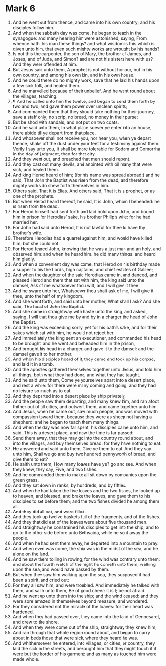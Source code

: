 ﻿# Mark 6
1. And he went out from thence, and came into his own country; and his disciples follow him. 
2. And when the sabbath day was come, he began to teach in the synagogue: and many hearing him were astonished, saying, From whence hath this man these things? and what wisdom is this which is given unto him, that even such mighty works are wrought by his hands? 
3. Is not this the carpenter, the son of Mary, the brother of James, and Joses, and of Juda, and Simon? and are not his sisters here with us? And they were offended at him. 
4. But Jesus said unto them, A prophet is not without honour, but in his own country, and among his own kin, and in his own house. 
5. And he could there do no mighty work, save that he laid his hands upon a few sick folk, and healed them. 
6. And he marvelled because of their unbelief. And he went round about the villages, teaching. 
7. ¶ And he called unto him the twelve, and began to send them forth by two and two; and gave them power over unclean spirits; 
8. And commanded them that they should take nothing for their journey, save a staff only; no scrip, no bread, no money in their purse: 
9. But be shod with sandals; and not put on two coats. 
10. And he said unto them, In what place soever ye enter into an house, there abide till ye depart from that place. 
11. And whosoever shall not receive you, nor hear you, when ye depart thence, shake off the dust under your feet for a testimony against them. Verily I say unto you, It shall be more tolerable for Sodom and Gomorrha in the day of judgment, than for that city. 
12. And they went out, and preached that men should repent. 
13. And they cast out many devils, and anointed with oil many that were sick, and healed them. 
14. And king Herod heard of him; (for his name was spread abroad:) and he said, That John the Baptist was risen from the dead, and therefore mighty works do shew forth themselves in him. 
15. Others said, That it is Elias. And others said, That it is a prophet, or as one of the prophets. 
16. But when Herod heard thereof, he said, It is John, whom I beheaded: he is risen from the dead. 
17. For Herod himself had sent forth and laid hold upon John, and bound him in prison for Herodias’ sake, his brother Philip’s wife: for he had married her. 
18. For John had said unto Herod, It is not lawful for thee to have thy brother’s wife. 
19. Therefore Herodias had a quarrel against him, and would have killed him; but she could not: 
20. For Herod feared John, knowing that he was a just man and an holy, and observed him; and when he heard him, he did many things, and heard him gladly. 
21. And when a convenient day was come, that Herod on his birthday made a supper to his the Lords, high captains, and chief estates of Galilee; 
22. And when the daughter of the said Herodias came in, and danced, and pleased Herod and them that sat with him, the king said unto the damsel, Ask of me whatsoever thou wilt, and I will give it thee. 
23. And he sware unto her, Whatsoever thou shalt ask of me, I will give it thee, unto the half of my kingdom. 
24. And she went forth, and said unto her mother, What shall I ask? And she said, The head of John the Baptist. 
25. And she came in straightway with haste unto the king, and asked, saying, I will that thou give me by and by in a charger the head of John the Baptist. 
26. And the king was exceeding sorry; yet for his oath’s sake, and for their sakes which sat with him, he would not reject her. 
27. And immediately the king sent an executioner, and commanded his head to be brought: and he went and beheaded him in the prison, 
28. And brought his head in a charger, and gave it to the damsel: and the damsel gave it to her mother. 
29. And when his disciples heard of it, they came and took up his corpse, and laid it in a tomb. 
30. And the apostles gathered themselves together unto Jesus, and told him all things, both what they had done, and what they had taught. 
31. And he said unto them, Come ye yourselves apart into a desert place, and rest a while: for there were many coming and going, and they had no leisure so much as to eat. 
32. And they departed into a desert place by ship privately. 
33. And the people saw them departing, and many knew him, and ran afoot thither out of all cities, and outwent them, and came together unto him. 
34. And Jesus, when he came out, saw much people, and was moved with compassion toward them, because they were as sheep not having a shepherd: and he began to teach them many things. 
35. And when the day was now far spent, his disciples came unto him, and said, This is a desert place, and now the time is far passed: 
36. Send them away, that they may go into the country round about, and into the villages, and buy themselves bread: for they have nothing to eat. 
37. He answered and said unto them, Give ye them to eat. And they say unto him, Shall we go and buy two hundred pennyworth of bread, and give them to eat? 
38. He saith unto them, How many loaves have ye? go and see. And when they knew, they say, Five, and two fishes. 
39. And he commanded them to make all sit down by companies upon the green grass. 
40. And they sat down in ranks, by hundreds, and by fifties. 
41. And when he had taken the five loaves and the two fishes, he looked up to heaven, and blessed, and brake the loaves, and gave them to his disciples to set before them; and the two fishes divided he among them all. 
42. And they did all eat, and were filled. 
43. And they took up twelve baskets full of the fragments, and of the fishes. 
44. And they that did eat of the loaves were about five thousand men. 
45. And straightway he constrained his disciples to get into the ship, and to go to the other side before unto Bethsaida, while he sent away the people. 
46. And when he had sent them away, he departed into a mountain to pray. 
47. And when even was come, the ship was in the midst of the sea, and he alone on the land. 
48. And he saw them toiling in rowing; for the wind was contrary unto them: and about the fourth watch of the night he cometh unto them, walking upon the sea, and would have passed by them. 
49. But when they saw him walking upon the sea, they supposed it had been a spirit, and cried out: 
50. For they all saw him, and were troubled. And immediately he talked with them, and saith unto them, Be of good cheer: it is I; be not afraid. 
51. And he went up unto them into the ship; and the wind ceased: and they were sore amazed in themselves beyond measure, and wondered. 
52. For they considered not the miracle of the loaves: for their heart was hardened. 
53. And when they had passed over, they came into the land of Gennesaret, and drew to the shore. 
54. And when they were come out of the ship, straightway they knew him, 
55. And ran through that whole region round about, and began to carry about in beds those that were sick, where they heard he was. 
56. And whithersoever he entered, into villages, or cities, or country, they laid the sick in the streets, and besought him that they might touch if it were but the border of his garment: and as many as touched him were made whole. 
